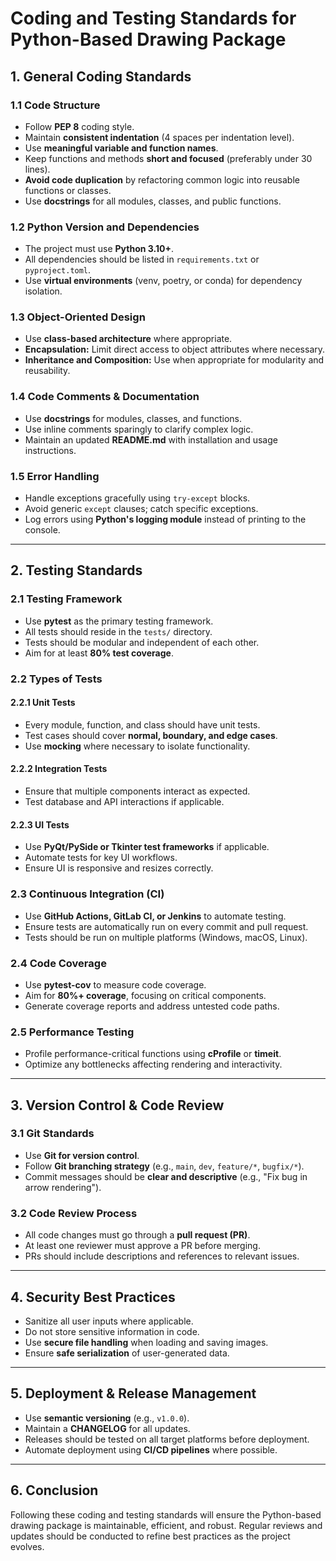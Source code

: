 # Coding and Testing Standards for Python-Based Drawing Package

## 1. General Coding Standards

### 1.1 Code Structure

- Follow **PEP 8** coding style.
- Maintain **consistent indentation** (4 spaces per indentation level).
- Use **meaningful variable and function names**.
- Keep functions and methods **short and focused** (preferably under 30 lines).
- **Avoid code duplication** by refactoring common logic into reusable functions or classes.
- Use **docstrings** for all modules, classes, and public functions.

### 1.2 Python Version and Dependencies

- The project must use **Python 3.10+**.
- All dependencies should be listed in `requirements.txt` or `pyproject.toml`.
- Use **virtual environments** (venv, poetry, or conda) for dependency isolation.

### 1.3 Object-Oriented Design

- Use **class-based architecture** where appropriate.
- **Encapsulation:** Limit direct access to object attributes where necessary.
- **Inheritance and Composition:** Use when appropriate for modularity and reusability.

### 1.4 Code Comments & Documentation

- Use **docstrings** for modules, classes, and functions.
- Use inline comments sparingly to clarify complex logic.
- Maintain an updated **README.md** with installation and usage instructions.

### 1.5 Error Handling

- Handle exceptions gracefully using `try-except` blocks.
- Avoid generic `except` clauses; catch specific exceptions.
- Log errors using **Python's logging module** instead of printing to the console.

---

## 2. Testing Standards

### 2.1 Testing Framework

- Use **pytest** as the primary testing framework.
- All tests should reside in the `tests/` directory.
- Tests should be modular and independent of each other.
- Aim for at least **80% test coverage**.

### 2.2 Types of Tests

#### 2.2.1 Unit Tests

- Every module, function, and class should have unit tests.
- Test cases should cover **normal, boundary, and edge cases**.
- Use **mocking** where necessary to isolate functionality.

#### 2.2.2 Integration Tests

- Ensure that multiple components interact as expected.
- Test database and API interactions if applicable.

#### 2.2.3 UI Tests

- Use **PyQt/PySide or Tkinter test frameworks** if applicable.
- Automate tests for key UI workflows.
- Ensure UI is responsive and resizes correctly.

### 2.3 Continuous Integration (CI)

- Use **GitHub Actions, GitLab CI, or Jenkins** to automate testing.
- Ensure tests are automatically run on every commit and pull request.
- Tests should be run on multiple platforms (Windows, macOS, Linux).

### 2.4 Code Coverage

- Use **pytest-cov** to measure code coverage.
- Aim for **80%+ coverage**, focusing on critical components.
- Generate coverage reports and address untested code paths.

### 2.5 Performance Testing

- Profile performance-critical functions using **cProfile** or **timeit**.
- Optimize any bottlenecks affecting rendering and interactivity.

---

## 3. Version Control & Code Review

### 3.1 Git Standards

- Use **Git for version control**.
- Follow **Git branching strategy** (e.g., `main`, `dev`, `feature/*`, `bugfix/*`).
- Commit messages should be **clear and descriptive** (e.g., "Fix bug in arrow rendering").

### 3.2 Code Review Process

- All code changes must go through a **pull request (PR)**.
- At least one reviewer must approve a PR before merging.
- PRs should include descriptions and references to relevant issues.

---

## 4. Security Best Practices

- Sanitize all user inputs where applicable.
- Do not store sensitive information in code.
- Use **secure file handling** when loading and saving images.
- Ensure **safe serialization** of user-generated data.

---

## 5. Deployment & Release Management

- Use **semantic versioning** (e.g., `v1.0.0`).
- Maintain a **CHANGELOG** for all updates.
- Releases should be tested on all target platforms before deployment.
- Automate deployment using **CI/CD pipelines** where possible.

---

## 6. Conclusion

Following these coding and testing standards will ensure the Python-based drawing package is maintainable, efficient, and robust. Regular reviews and updates should be conducted to refine best practices as the project evolves.
